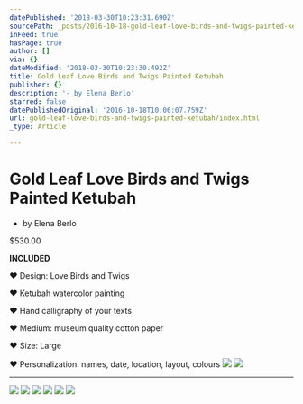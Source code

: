 ```yaml
---
datePublished: '2018-03-30T10:23:31.690Z'
sourcePath: _posts/2016-10-18-gold-leaf-love-birds-and-twigs-painted-ketubah.md
inFeed: true
hasPage: true
author: []
via: {}
dateModified: '2018-03-30T10:23:30.492Z'
title: Gold Leaf Love Birds and Twigs Painted Ketubah
publisher: {}
description: '- by Elena Berlo'
starred: false
datePublishedOriginal: '2016-10-18T10:06:07.759Z'
url: gold-leaf-love-birds-and-twigs-painted-ketubah/index.html
_type: Article

---
```

# Gold Leaf Love Birds and Twigs Painted Ketubah

- by Elena Berlo

$530.00

**INCLUDED**

♥ Design: Love Birds and Twigs

♥ Ketubah watercolor painting

♥ Hand calligraphy of your texts

♥ Medium: museum quality cotton paper

♥ Size: Large

♥ Personalization: names, date, location, layout, colours
![](https://the-grid-user-content.s3-us-west-2.amazonaws.com/8d805693-90a1-4a12-9d2d-51a59c5c21bd.jpg)
![](https://the-grid-user-content.s3-us-west-2.amazonaws.com/15a86b72-50ad-4612-94c9-eb38565875c7.jpg)

---

![](https://the-grid-user-content.s3-us-west-2.amazonaws.com/97ad159c-1bd5-4975-9062-0898060703e0.jpg)
![](https://the-grid-user-content.s3-us-west-2.amazonaws.com/643238a0-13c3-460a-9634-817613dd49f4.jpg)
![](https://the-grid-user-content.s3-us-west-2.amazonaws.com/af03e3f2-2875-4c3a-a9f5-086905b5e777.jpg)
![](https://the-grid-user-content.s3-us-west-2.amazonaws.com/93b1bb3b-9277-4bec-b266-65b18f9bdb7c.jpg)
![](https://the-grid-user-content.s3-us-west-2.amazonaws.com/6173fc5c-e26b-4e21-a659-b901197eb826.jpg)
![](https://the-grid-user-content.s3-us-west-2.amazonaws.com/489d843b-bd8d-4f40-97f2-345248503426.jpg)